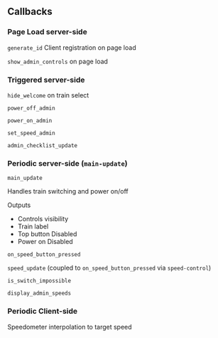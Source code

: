 


## Callbacks

### Page Load server-side

`generate_id` Client registration on page load

`show_admin_controls` on page load

### Triggered server-side

`hide_welcome` on train select

`power_off_admin`

`power_on_admin`

`set_speed_admin`

`admin_checklist_update`


### Periodic server-side (`main-update`)

`main_update`

Handles train switching and power on/off

Outputs
* Controls visibility
* Train label
* Top button Disabled
* Power on Disabled

`on_speed_button_pressed`

`speed_update` (coupled to `on_speed_button_pressed` via `speed-control`)

`is_switch_impossible`

`display_admin_speeds`


### Periodic Client-side

Speedometer interpolation to target speed